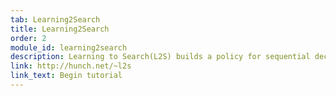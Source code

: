 ```yaml
---
tab: Learning2Search
title: Learning2Search
order: 2
module_id: learning2search
description: Learning to Search(L2S) builds a policy for sequential decision problems that optimizes global value with training time advice. L2S is a form of guided reinforcement learning, which enjoys global guarantees on performance. Typical applications are in natural language processing but the technique is much more widely applicable.
link: http://hunch.net/~l2s
link_text: Begin tutorial
---
```

